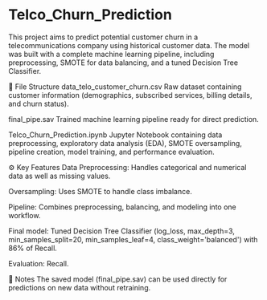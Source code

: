 # Telco_Churn_Prediction

This project aims to predict potential customer churn in a telecommunications company using historical customer data. The model was built with a complete machine learning pipeline, including preprocessing, SMOTE for data balancing, and a tuned Decision Tree Classifier.

📂 File Structure
data_telo_customer_churn.csv
Raw dataset containing customer information (demographics, subscribed services, billing details, and churn status).

final_pipe.sav
Trained machine learning pipeline ready for direct prediction.

Telco_Churn_Prediction.ipynb
Jupyter Notebook containing data preprocessing, exploratory data analysis (EDA), SMOTE oversampling, pipeline creation, model training, and performance evaluation.

⚙️ Key Features
Data Preprocessing: Handles categorical and numerical data as well as missing values.

Oversampling: Uses SMOTE to handle class imbalance.

Pipeline: Combines preprocessing, balancing, and modeling into one workflow.

Final model: Tuned Decision Tree Classifier (log_loss, max_depth=3, min_samples_split=20, min_samples_leaf=4, class_weight='balanced') with 86% of Recall.

Evaluation: Recall.

📌 Notes
The saved model (final_pipe.sav) can be used directly for predictions on new data without retraining.
